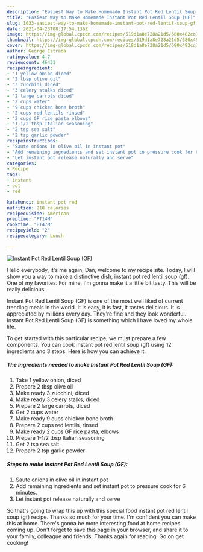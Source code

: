```yaml
---
description: "Easiest Way to Make Homemade Instant Pot Red Lentil Soup (GF)"
title: "Easiest Way to Make Homemade Instant Pot Red Lentil Soup (GF)"
slug: 1633-easiest-way-to-make-homemade-instant-pot-red-lentil-soup-gf
date: 2021-04-23T08:17:54.136Z
image: https://img-global.cpcdn.com/recipes/519d1a8e728a21d5/680x482cq70/instant-pot-red-lentil-soup-gf-recipe-main-photo.jpg
thumbnail: https://img-global.cpcdn.com/recipes/519d1a8e728a21d5/680x482cq70/instant-pot-red-lentil-soup-gf-recipe-main-photo.jpg
cover: https://img-global.cpcdn.com/recipes/519d1a8e728a21d5/680x482cq70/instant-pot-red-lentil-soup-gf-recipe-main-photo.jpg
author: George Estrada
ratingvalue: 4.7
reviewcount: 46431
recipeingredient:
- "1 yellow onion diced"
- "2 tbsp olive oil"
- "3 zucchini diced"
- "3 celery stalks diced"
- "2 large carrots diced"
- "2 cups water"
- "9 cups chicken bone broth"
- "2 cups red lentils rinsed"
- "2 cups GF rice pasta elbows"
- "1-1/2 tbsp Italian seasoning"
- "2 tsp sea salt"
- "2 tsp garlic powder"
recipeinstructions:
- "Saute onions in olive oil in instant pot"
- "Add remaining ingredients and set instant pot to pressure cook for 6 minutes."
- "Let instant pot release naturally and serve"
categories:
- Recipe
tags:
- instant
- pot
- red

katakunci: instant pot red 
nutrition: 218 calories
recipecuisine: American
preptime: "PT14M"
cooktime: "PT47M"
recipeyield: "2"
recipecategory: Lunch

---
```



![Instant Pot Red Lentil Soup (GF)](https://img-global.cpcdn.com/recipes/519d1a8e728a21d5/680x482cq70/instant-pot-red-lentil-soup-gf-recipe-main-photo.jpg)

Hello everybody, it's me again, Dan, welcome to my recipe site. Today, I will show you a way to make a distinctive dish, instant pot red lentil soup (gf). One of my favorites. For mine, I'm gonna make it a little bit tasty. This will be really delicious.



Instant Pot Red Lentil Soup (GF) is one of the most well liked of current trending meals in the world. It is easy, it is fast, it tastes delicious. It is appreciated by millions every day. They're fine and they look wonderful. Instant Pot Red Lentil Soup (GF) is something which I have loved my whole life.


To get started with this particular recipe, we must prepare a few components. You can cook instant pot red lentil soup (gf) using 12 ingredients and 3 steps. Here is how you can achieve it.

<!--inarticleads1-->

##### The ingredients needed to make Instant Pot Red Lentil Soup (GF):

1. Take 1 yellow onion, diced
1. Prepare 2 tbsp olive oil
1. Make ready 3 zucchini, diced
1. Make ready 3 celery stalks, diced
1. Prepare 2 large carrots, diced
1. Get 2 cups water
1. Make ready 9 cups chicken bone broth
1. Prepare 2 cups red lentils, rinsed
1. Make ready 2 cups GF rice pasta, elbows
1. Prepare 1-1/2 tbsp Italian seasoning
1. Get 2 tsp sea salt
1. Prepare 2 tsp garlic powder




<!--inarticleads2-->

##### Steps to make Instant Pot Red Lentil Soup (GF):

1. Saute onions in olive oil in instant pot
1. Add remaining ingredients and set instant pot to pressure cook for 6 minutes.
1. Let instant pot release naturally and serve




So that's going to wrap this up with this special food instant pot red lentil soup (gf) recipe. Thanks so much for your time. I'm confident you can make this at home. There's gonna be more interesting food at home recipes coming up. Don't forget to save this page in your browser, and share it to your family, colleague and friends. Thanks again for reading. Go on get cooking!

